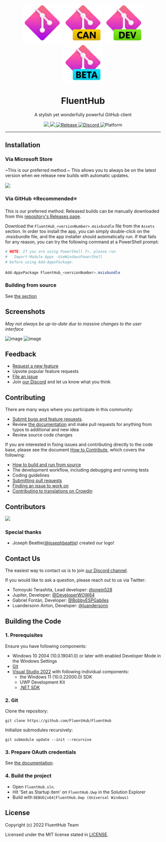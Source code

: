 <p align="center">
  <img width="128" align="center" src="assets/fluenthub.png" />
  <img width="128" align="center" src="assets/fluenthub-canary.png" />
  <img width="128" align="center" src="assets/fluenthub-dev.png" />
  <img width="128" align="center" src="assets/fluenthub-beta.png" />
</p>
<h1 align="center">
  FluentHub
</h1>
<p align="center">
  A stylish yet wonderfully powerful GitHub client
</p>

<p align="center">
  <a title="Azure Pipeline" target="_blank" href="https://dev.azure.com/fluenthub/FluentHub">
    <img src="https://dev.azure.com/fluenthub/FluentHub/_apis/build/status/Build%20Pipeline%20(x64)?branchName=main">
  </a>
  <a title="Crowdin" target="_blank" href="https://crowdin.com/project/fluenthub">
    <img src="https://badges.crowdin.net/fluenthub/localized.svg">
  </a>
  <a title="GitHub Releases" target="_blank" href="https://github.com/fluenthub-community/FluentHub/releases">
    <img src="https://img.shields.io/github/v/release/fluenthub-community/fluenthub?include_prereleases" alt="Release" />
  </a>
  <a title="Discord" target="_blank" href="https://discord.gg/8KtRkjq2Q4">
    <img src="https://img.shields.io/discord/935562861701390336?color=blue&label=Discord" alt="Discord" />
  </a>
  <a title="Platform" target="_blank">
    <img src="https://img.shields.io/badge/Platform-Windows-red" alt="Platform" />
  </a>
</p>

---

## Installation

### Via Microsoft Store

~This is our preferred method.~ This allows you to always be on the latest version when we release new builds with automatic updates.

<a title="Microsoft Store" target="_blank" href="https://apps.microsoft.com/store/detail/fluenthub/9nkb9hx8rjz3">
  <img width="128" align="center" src="https://getbadgecdn.azureedge.net/images/English_L.png" />
</a>

### Via GitHub ⭐Recommended⭐

This is our preferred method.
Released builds can be manually downloaded from this [repository's Releases page](https://github.com/FluentHub/FluentHub/releases).

Download the `FluentHub_<versionNumber>.msixbundle` file from the `Assets` section. In order too install the app, you can simply double-click on the .msixbundle file, and the app installer should automatically run. If that fails for any reason, you can try the following command at a PowerShell prompt:

```powershell
# NOTE: If you are using PowerShell 7+, please run
#   Import-Module Appx -UseWindowsPowerShell
# before using Add-AppxPackage.

Add-AppxPackage FluentHub_<versionNumber>.msixbundle
```

### Building from source

See [the section](#building-the-code)

## Screenshots

*May not always be up-to-date due to massive changes to the user interface*

![image](https://user-images.githubusercontent.com/62196528/180275377-c35e5348-2e8c-44e5-ba57-ab4199547589.png)
![image](https://user-images.githubusercontent.com/62196528/180275385-4534c2cd-e309-47e7-bc73-d25298957445.png)

## Feedback

- [Request a new feature](https://github.com/FluentHub/FluentHub/pulls)
- Upvote popular feature requests
- [File an issue](https://github.com/FluentHub/FluentHub/issues/new/choose)
- Join [our Discord](https://discord.gg/8KtRkjq2Q4) and let us know what you think

## Contributing

There are many ways where you participate in this community:

- [Submit bugs and feature requests](https://github.com/FluentHub/FluentHub/issues/new/choose).
- Review [the documentation](docs/code-style.md) and make pull requests for anything from typos to additional and new idea
- Review source code changes

If you are interested in fixing issues and contributing directly to the code base, please see the document [How to Contribute](docs/), which covers the following:

- [How to build and run from source](docs/)
- The development workflow, including debugging and running tests
- Coding guidelines
- [Submitting pull requests](https://github.com/FluentHub/FluentHub/pulls)
- [Finding an issue to work on](https://github.com/FluentHub/FluentHub/issues/new/choose)
- [Contributing to translations on Crowdin](https://crowdin.com/project/fluenthub)

## Contributors

<a href="https://github.com/FluentHub/FluentHub/graphs/contributors">
  <img src="https://contrib.rocks/image?repo=FluentHub/FluentHub" />
</a>

### Special thanks

- Joseph Beattie([@josephbeattie](https://github.com/josephbeattie)) created our logo!

## Contact Us

The easiest way to contact us is to join [our Discord channel](https://discord.gg/8KtRkjq2Q4).

If you would like to ask a question, please reach out to us via Twitter:

- Tomoyuki Terashita, Lead developer: [@onein528](https://twitter.com/onein528)
- Jupiter, Developer: [@DeveloperWOW64](https://twitter.com/DeveloperWOW64)
- Gabriel Fontán, Developer: [@BobbyESPGabiles](https://twitter.com/BobbyESPGabiles)
- Luandersonn Airton, Developer: [@luandersonn](https://twitter.com/luandersonn)

## Building the Code

### 1. Prerequisites

Ensure you have following components:

- Windows 10 2004 (10.0.19041.0) or later with enabled Developer Mode in the Windows Settings
- [Git](https://git-scm.com/)
- [Visual Studio 2022](https://visualstudio.microsoft.com/vs/) with following individual components:
  - the Windows 11 (10.0.22000.0) SDK
  - UWP Development Kit
  - [.NET SDK](https://dotnet.microsoft.com/en-us/download)

### 2. Git

Clone the repository:

```git
git clone https://github.com/FluentHub/FluentHub
```

Initialize submodules recursively:

```git
git submodule update --init --recursive
```

### 3. Prepare OAuth credentials

See [the documentation](docs/credentials.md).

### 4. Build the project

- Open `FluentHub.sln`.
- Hit 'Set as Startup item' on `FluentHub.Uwp` in the Solution Explorer
- Build with `DEBUG|x64|FluentHub.Uwp (Universal Windows)`

## License

Copyright (c) 2022 FluentHub Team

Licensed under the MIT license stated in [LICENSE](LICENSE).
